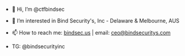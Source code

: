 - 👋 Hi, I’m @ctfbindsec

- 👀 I’m interested in Bind Security's, Inc - Delaware & Melbourne, AUS
  
- 📫 How to reach me: [bindsec.us](https://bindsec.us) | email: [ceo@bindsecuritys.com](mailto:ceo@bindsecuritys.com)

- TG: @bindsecurityinc
